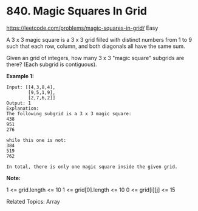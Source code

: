 # 840. Magic Squares In Grid
<https://leetcode.com/problems/magic-squares-in-grid/>
Easy

A 3 x 3 magic square is a 3 x 3 grid filled with distinct numbers from 1 to 9 such that each row, column, and both diagonals all have the same sum.

Given an grid of integers, how many 3 x 3 "magic square" subgrids are there?  (Each subgrid is contiguous).

**Example 1:**

    Input: [[4,3,8,4],
            [9,5,1,9],
            [2,7,6,2]]
    Output: 1
    Explanation: 
    The following subgrid is a 3 x 3 magic square:
    438
    951
    276

    while this one is not:
    384
    519
    762

    In total, there is only one magic square inside the given grid.

**Note:**

1 <= grid.length <= 10
1 <= grid[0].length <= 10
0 <= grid[i][j] <= 15


Related Topics: Array

